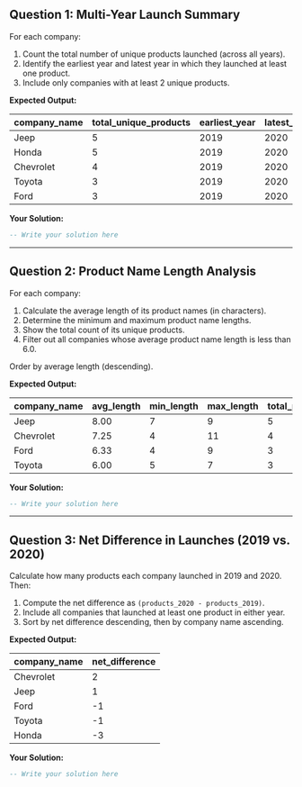 ## Question 1: Multi-Year Launch Summary

For each company:
1. Count the total number of unique products launched (across all years).
2. Identify the earliest year and latest year in which they launched at least one product.
3. Include only companies with at least 2 unique products.

**Expected Output:**

| company_name | total_unique_products | earliest_year | latest_year |
|--------------|-----------------------|---------------|------------|
| Jeep         | 5                     | 2019          | 2020       |
| Honda        | 5                     | 2019          | 2020       |
| Chevrolet    | 4                     | 2019          | 2020       |
| Toyota       | 3                     | 2019          | 2020       |
| Ford         | 3                     | 2019          | 2020       |

**Your Solution:**
````sql
-- Write your solution here
````

---

## Question 2: Product Name Length Analysis

For each company:
1. Calculate the average length of its product names (in characters).
2. Determine the minimum and maximum product name lengths.
3. Show the total count of its unique products.
4. Filter out all companies whose average product name length is less than 6.0.

Order by average length (descending).

**Expected Output:**

| company_name | avg_length | min_length | max_length | total_products |
|--------------|-----------|------------|------------|----------------|
| Jeep         | 8.00      | 7          | 9          | 5              |
| Chevrolet    | 7.25      | 4          | 11         | 4              |
| Ford         | 6.33      | 4          | 9          | 3              |
| Toyota       | 6.00      | 5          | 7          | 3              |

**Your Solution:**
````sql
-- Write your solution here
````

---

## Question 3: Net Difference in Launches (2019 vs. 2020)

Calculate how many products each company launched in 2019 and 2020. Then:
1. Compute the net difference as `(products_2020 - products_2019)`.
2. Include all companies that launched at least one product in either year.
3. Sort by net difference descending, then by company name ascending.

**Expected Output:**

| company_name | net_difference |
|--------------|----------------|
| Chevrolet    | 2              |
| Jeep         | 1              |
| Ford         | -1             |
| Toyota       | -1             |
| Honda        | -3             |

**Your Solution:**
```sql
-- Write your solution here
```